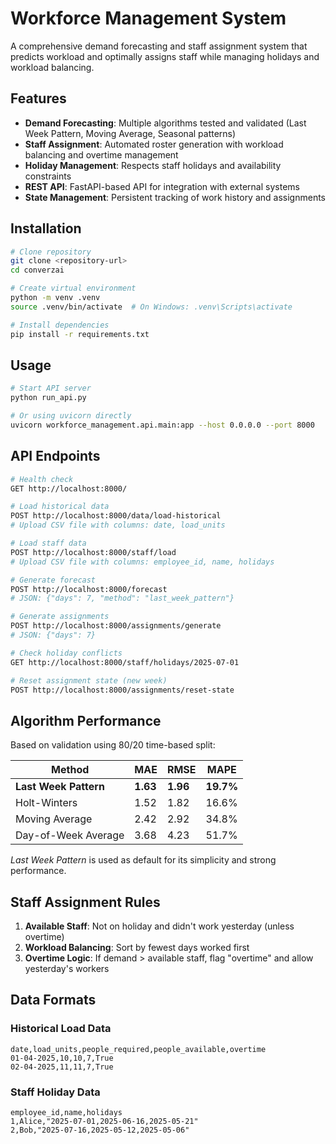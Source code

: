 # Workforce Management System

A comprehensive demand forecasting and staff assignment system that predicts workload and optimally assigns staff while managing holidays and workload balancing.

## Features

- **Demand Forecasting**: Multiple algorithms tested and validated (Last Week Pattern, Moving Average, Seasonal patterns)
- **Staff Assignment**: Automated roster generation with workload balancing and overtime management  
- **Holiday Management**: Respects staff holidays and availability constraints
- **REST API**: FastAPI-based API for integration with external systems
- **State Management**: Persistent tracking of work history and assignments

## Installation

```bash
# Clone repository
git clone <repository-url>
cd converzai

# Create virtual environment
python -m venv .venv
source .venv/bin/activate  # On Windows: .venv\Scripts\activate

# Install dependencies
pip install -r requirements.txt
```

## Usage

```bash
# Start API server
python run_api.py

# Or using uvicorn directly
uvicorn workforce_management.api.main:app --host 0.0.0.0 --port 8000
```

## API Endpoints

```bash
# Health check
GET http://localhost:8000/

# Load historical data
POST http://localhost:8000/data/load-historical
# Upload CSV file with columns: date, load_units

# Load staff data
POST http://localhost:8000/staff/load
# Upload CSV file with columns: employee_id, name, holidays

# Generate forecast
POST http://localhost:8000/forecast
# JSON: {"days": 7, "method": "last_week_pattern"}

# Generate assignments
POST http://localhost:8000/assignments/generate  
# JSON: {"days": 7}

# Check holiday conflicts
GET http://localhost:8000/staff/holidays/2025-07-01

# Reset assignment state (new week)
POST http://localhost:8000/assignments/reset-state
```

## Algorithm Performance

Based on validation using 80/20 time-based split:

| Method | MAE | RMSE | MAPE |
|--------|-----|------|------|
| **Last Week Pattern** | **1.63** | **1.96** | **19.7%** |
| Holt-Winters | 1.52 | 1.82 | 16.6% |
| Moving Average | 2.42 | 2.92 | 34.8% |
| Day-of-Week Average | 3.68 | 4.23 | 51.7% |

*Last Week Pattern* is used as default for its simplicity and strong performance.

## Staff Assignment Rules

1. **Available Staff**: Not on holiday and didn't work yesterday (unless overtime)
2. **Workload Balancing**: Sort by fewest days worked first
3. **Overtime Logic**: If demand > available staff, flag "overtime" and allow yesterday's workers

## Data Formats

### Historical Load Data
```csv
date,load_units,people_required,people_available,overtime
01-04-2025,10,10,7,True
02-04-2025,11,11,7,True
```

### Staff Holiday Data  
```csv
employee_id,name,holidays
1,Alice,"2025-07-01,2025-06-16,2025-05-21"
2,Bob,"2025-07-16,2025-05-12,2025-05-06"
```